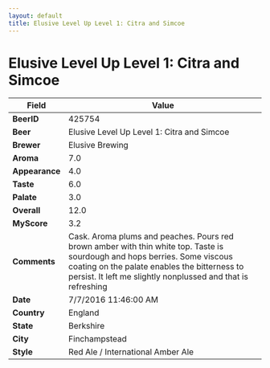 ```yaml
---
layout: default
title: Elusive Level Up Level 1: Citra and Simcoe
---
```


# Elusive Level Up Level 1: Citra and Simcoe

| Field         | Value     |
|---------------|-----------|
| **BeerID** | 425754 |
| **Beer** | Elusive Level Up Level 1: Citra and Simcoe |
| **Brewer** | Elusive Brewing |
| **Aroma** | 7.0 |
| **Appearance** | 4.0 |
| **Taste** | 6.0 |
| **Palate** | 3.0 |
| **Overall** | 12.0 |
| **MyScore** | 3.2 |
| **Comments** | Cask. Aroma plums and peaches. Pours red brown amber with thin white top. Taste is sourdough and hops berries. Some viscous coating on the palate enables the bitterness to persist. It left me slightly nonplussed and that is refreshing  |
| **Date** | 7/7/2016 11:46:00 AM |
| **Country** | England |
| **State** | Berkshire |
| **City** | Finchampstead |
| **Style** | Red Ale / International Amber Ale |
